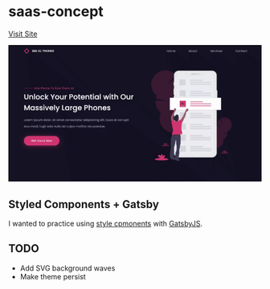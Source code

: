 # saas-concept

[Visit Site](https://big-ol-phone.netlify.app/)

![](https://github.com/stormcloud266/saas-concept/blob/main/screenshot.gif)

## Styled Components + Gatsby

I wanted to practice using [style cpmonents](https://styled-components.com/) with [GatsbyJS](https://www.gatsbyjs.com/).

## TODO

* Add SVG background waves
* Make theme persist